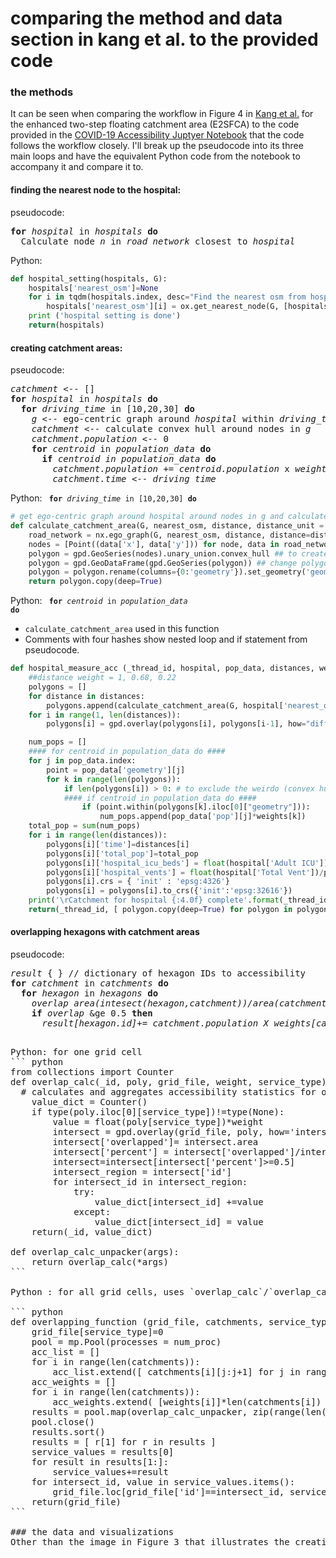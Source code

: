 # comparing the method and data section in kang et al. to the provided code

### the methods
It can be seen when comparing the workflow in Figure 4 in [Kang et al.](https://ij-healthgeographics.biomedcentral.com/articles/10.1186/s12942-020-00229-x) for the enhanced two-step floating catchment area (E2SFCA) to the code provided in the [COVID-19 Accessibility Juptyer Notebook](https://cybergisxhub.cigi.illinois.edu/notebook/rapidly-measuring-spatial-accessibility-of-covid-19-healthcare-resources-a-case-study-of-illinois-usa/) that the code follows the workflow closely. I'll break up the pseudocode into its three main loops and have the equivalent Python code from the notebook to accompany it and compare it to.

#### finding the nearest node to the hospital:
pseudocode:
<pre>
<b>for</b> <i>hospital</i> in <i>hospitals</i> <b>do</b>
  Calculate node <i>n</i> in <i>road_network</i> closest to <i>hospital</i>
</pre>

Python:
``` python
def hospital_setting(hospitals, G):
    hospitals['nearest_osm']=None
    for i in tqdm(hospitals.index, desc="Find the nearest osm from hospitals", position=0):
        hospitals['nearest_osm'][i] = ox.get_nearest_node(G, [hospitals['Y'][i], hospitals['X'][i]], method='euclidean') # find the nearest node from hospital location
    print ('hospital setting is done')
    return(hospitals)
```

#### creating catchment areas:
pseudocode:
<pre>
<i>catchment</i> <-- []
<b>for</b> <i>hospital</i> in <i>hospitals</i> <b>do</b>
  <b>for</b> <i>driving_time</i> in [10,20,30] <b>do</b>
    <i>g</i> <-- ego-centric graph around <i>hospital</i> within <i>driving_time</i>
    <i>catchment</i> <-- calculate convex hull around nodes in <i>g</i>
    <i>catchment.population</i> <-- 0
    <b>for</b> <i>centroid</i> in <i>population_data</i> <b>do</b>
      <b>if</b> <i>centroid in population_data</i> <b>do</b>
        <i>catchment.population</i> += <i>centroid.population</i> x <i>weights[driving_time]</i>
        <i>catchment.time</i> <-- <i>driving_time</i>
</pre>

Python: <code> <b>for</b> <i>driving_time</i> in [10,20,30] <b>do</b> </code>

``` python
# get ego-centric graph around hospital around nodes in g and calculate convex hull around nodes in g
def calculate_catchment_area(G, nearest_osm, distance, distance_unit = "time"):
    road_network = nx.ego_graph(G, nearest_osm, distance, distance=distance_unit)
    nodes = [Point((data['x'], data['y'])) for node, data in road_network.nodes(data=True)]
    polygon = gpd.GeoSeries(nodes).unary_union.convex_hull ## to create convex hull
    polygon = gpd.GeoDataFrame(gpd.GeoSeries(polygon)) ## change polygon to geopandas
    polygon = polygon.rename(columns={0:'geometry'}).set_geometry('geometry')
    return polygon.copy(deep=True)
```

Python: <code> <b>for</b> <i>centroid</i> in <i>population_data</i> <b>do</b> </code>
- `calculate_catchment_area` used in this function
- Comments with four hashes show nested loop and if statement from pseudocode.

``` python
def hospital_measure_acc (_thread_id, hospital, pop_data, distances, weights):
    ##distance weight = 1, 0.68, 0.22
    polygons = []
    for distance in distances:
        polygons.append(calculate_catchment_area(G, hospital['nearest_osm'],distance))
    for i in range(1, len(distances)):
        polygons[i] = gpd.overlay(polygons[i], polygons[i-1], how="difference")

    num_pops = []
    #### for centroid in population_data do ####
    for j in pop_data.index:
        point = pop_data['geometry'][j]
        for k in range(len(polygons)):
            if len(polygons[i]) > 0: # to exclude the weirdo (convex hull is not polygon)
            #### if centroid in population_data do ####
                if (point.within(polygons[k].iloc[0]["geometry"])):
                    num_pops.append(pop_data['pop'][j]*weights[k])  
    total_pop = sum(num_pops)
    for i in range(len(distances)):
        polygons[i]['time']=distances[i]
        polygons[i]['total_pop']=total_pop
        polygons[i]['hospital_icu_beds'] = float(hospital['Adult ICU'])/polygons[i]['total_pop'] # proportion of # of beds over pops in 10 mins
        polygons[i]['hospital_vents'] = float(hospital['Total Vent'])/polygons[i]['total_pop'] # proportion of # of beds over pops in 10 mins
        polygons[i].crs = { 'init' : 'epsg:4326'}
        polygons[i] = polygons[i].to_crs({'init':'epsg:32616'})
    print('\rCatchment for hospital {:4.0f} complete'.format(_thread_id), end="")
    return(_thread_id, [ polygon.copy(deep=True) for polygon in polygons ])
```

#### overlapping hexagons with catchment areas
pseudocode:
<pre>
<i>result</i> { } // dictionary of hexagon IDs to accessibility
<b>for</b> <i>catchment</i> in <i>catchments</i> <b>do</b>
  <b>for</b> <i>hexagon</i> in <i>hexagons</i> <b>do</b>
    <i>overlap</i> <i>area(intesect(hexagon,catchment))/area(catchment)</i>
    <b>if</b> <i>overlap</i> &ge 0.5 <b>then</b>
      <i>result[hexagon.id]</i>+= <i>catchment.population X weights[catchment.time]</i>
<pre>

Python: for one grid cell
``` python
from collections import Counter
def overlap_calc(_id, poly, grid_file, weight, service_type):
  # calculates and aggregates accessibility statistics for one catchment on grid file
    value_dict = Counter()
    if type(poly.iloc[0][service_type])!=type(None):           
        value = float(poly[service_type])*weight
        intersect = gpd.overlay(grid_file, poly, how='intersection')
        intersect['overlapped']= intersect.area
        intersect['percent'] = intersect['overlapped']/intersect['area']
        intersect=intersect[intersect['percent']>=0.5]
        intersect_region = intersect['id']
        for intersect_id in intersect_region:
            try:
                value_dict[intersect_id] +=value
            except:
                value_dict[intersect_id] = value
    return(_id, value_dict)

def overlap_calc_unpacker(args):
    return overlap_calc(*args)
```

Python : for all grid cells, uses `overlap_calc`/`overlap_calc_unpacker`

``` python
def overlapping_function (grid_file, catchments, service_type, weights, num_proc = 4):
    grid_file[service_type]=0
    pool = mp.Pool(processes = num_proc)
    acc_list = []
    for i in range(len(catchments)):
        acc_list.extend([ catchments[i][j:j+1] for j in range(len(catchments[i])) ])
    acc_weights = []
    for i in range(len(catchments)):
        acc_weights.extend( [weights[i]]*len(catchments[i]) )
    results = pool.map(overlap_calc_unpacker, zip(range(len(acc_list)), acc_list, itertools.repeat(grid_file), acc_weights, itertools.repeat(service_type)))
    pool.close()
    results.sort()
    results = [ r[1] for r in results ]
    service_values = results[0]
    for result in results[1:]:
        service_values+=result
    for intersect_id, value in service_values.items():
        grid_file.loc[grid_file['id']==intersect_id, service_type] += value
    return(grid_file)
```

### the data and visualizations
Other than the image in Figure 3 that illustrates the creation of catchment areas shared, the research paper shares none of its figures with the Jupyter Notebook associated with the research. The notebook produces none of the maps or graphs present in the paper. And other than the network which is downloaded using OSMnx and prepared for analysis within the notebook, data collection and processing is mostly absent from the Jupyter Notebook. For example, it was mentioned in the paper that the 2018 American Community Survey 5-year detail table for Illinois' census tracts was obtained through an API, though neither this process nor the processing of this data was shown in the notebook. It was also noted in the paper that certain types of hospitals were excluded from the analysis but the filtering of the hospital dataset was not shown.
